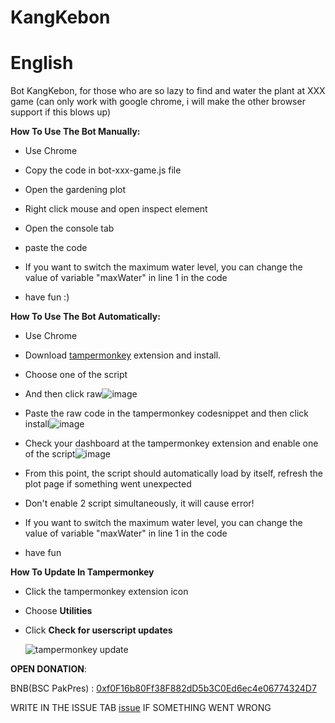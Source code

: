 # KangKebon
# English
Bot KangKebon, for those who are so lazy to find and water the plant at XXX game (can only work with google chrome, i will make the other browser support if this blows up)

**How To Use The Bot Manually:**

- Use Chrome

- Copy the code in bot-xxx-game.js file

- Open the gardening plot

- Right click mouse and open inspect element

- Open the console tab

- paste the code

- If you want to switch the maximum water level, you can change the value of variable "maxWater" in line 1 in the code

- have fun :)

**How To Use The Bot Automatically:**

- Use Chrome

- Download [tampermonkey](https://chrome.google.com/webstore/detail/tampermonkey/dhdgffkkebhmkfjojejmpbldmpobfkfo) extension and install.

- Choose one of the script
  
- And then click raw![image](https://user-images.githubusercontent.com/56806850/129019777-99cafb2f-1c77-47cc-8bae-4f0e687431ce.png)

- Paste the raw code in the tampermonkey codesnippet and then click install![image](https://user-images.githubusercontent.com/56806850/129019866-193e214d-8aed-4a85-8adc-62836bfc5e6f.png)

- Check your dashboard at the tampermonkey extension and enable one of the script![image](https://user-images.githubusercontent.com/56806850/129019976-7c9fdbde-6e95-43a4-9b40-557dc746b52f.png)

- From this point, the script should automatically load by itself, refresh the plot page if something went unexpected

- Don't enable 2 script simultaneously, it will cause error!

- If you want to switch the maximum water level, you can change the value of variable "maxWater" in line 1 in the code

- have fun

**How To Update In Tampermonkey**

- Click the tampermonkey extension icon

- Choose **Utilities**

- Click **Check for userscript updates**

  ![tampermonkey update](https://media.discordapp.net/attachments/873408564159451217/874851323852492860/unknown.png)

**OPEN DONATION**:

BNB(BSC PakPres) : [0xf0F16b80Ff38F882dD5b3C0Ed6ec4e06774324D7](https://bscscan.com/address/0xf0F16b80Ff38F882dD5b3C0Ed6ec4e06774324D7)

WRITE IN THE ISSUE TAB [issue](https://github.com/fakhripraya/KangKebon/issues) IF SOMETHING WENT WRONG
